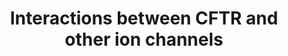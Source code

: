 ---
annotations:
- id: PW:0001350
  parent: regulatory pathway
  type: Pathway Ontology
  value: chloride ion transport pathway
authors:
- Flipke
- Thomas
- Khanspers
- MaintBot
- Ddigles
- Egonw
- Mkutmon
description: The CFTR receptor (an ion channel, which transports CL- out of the cell)
  can form a complex with CFTR assiciated protein (CAL), followed by degradation.
  If NHERF1 is present it will form a complex with the CFTR receptor (by binding the
  PDZ1 region), inhibiting degradation. This complex will bind to other proteins /
  ion channels. One of these ion channels is the Slc26 family, which binds to the
  PDZ2 region of NHERF1. After forming this complex  Cl- and NaHCO3 secretion will
  be performed. The same thing happens with the ENaC (an ion channel, which transports
  Na+), which consists of 3 subunits (alfa, beta & gamma). This channels binds YES-accosiated
  protein (YAP), which in his turn binds the PDZ2 region of NHERF1. Also c-YES will
  bind to NHERF1, which inhibits the ENaC channel. By forming this complex Cl- secretion
  will be induced, while Na+ absorption will be reduced.
last-edited: 2015-11-16
organisms:
- Rattus norvegicus
redirect_from:
- /index.php/Pathway:WP1485
- /instance/WP1485
revision: null
schema-jsonld:
- '@context': https://schema.org/
  '@id': https://wikipathways.github.io/pathways/WP1485.html
  '@type': Dataset
  creator:
    '@type': Organization
    name: WikiPathways
  description: The CFTR receptor (an ion channel, which transports CL- out of the
    cell) can form a complex with CFTR assiciated protein (CAL), followed by degradation.
    If NHERF1 is present it will form a complex with the CFTR receptor (by binding
    the PDZ1 region), inhibiting degradation. This complex will bind to other proteins
    / ion channels. One of these ion channels is the Slc26 family, which binds to
    the PDZ2 region of NHERF1. After forming this complex  Cl- and NaHCO3 secretion
    will be performed. The same thing happens with the ENaC (an ion channel, which
    transports Na+), which consists of 3 subunits (alfa, beta & gamma). This channels
    binds YES-accosiated protein (YAP), which in his turn binds the PDZ2 region of
    NHERF1. Also c-YES will bind to NHERF1, which inhibits the ENaC channel. By forming
    this complex Cl- secretion will be induced, while Na+ absorption will be reduced.
  keywords:
  - CAL
  - Cftr
  - Cl
  - ENaC
  - ENaCa
  - ENaCb
  - ENaCg
  - NHERF1
  - Na+
  - NaHCO3
  - Slc26 family
  - YAP
  - c-Yes
  license: CC0
  name: Interactions between CFTR and other ion channels
seo: CreativeWork
title: Interactions between CFTR and other ion channels
wpid: WP1485
---